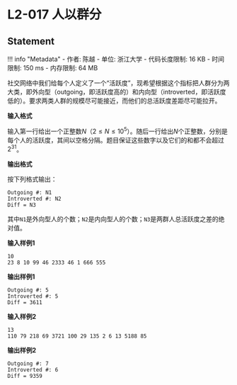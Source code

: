 
# L2-017 人以群分

## Statement

!!! info "Metadata"
    - 作者: 陈越
    - 单位: 浙江大学
    - 代码长度限制: 16 KB
    - 时间限制: 150 ms
    - 内存限制: 64 MB

社交网络中我们给每个人定义了一个“活跃度”，现希望根据这个指标把人群分为两大类，即外向型（outgoing，即活跃度高的）和内向型（introverted，即活跃度低的）。要求两类人群的规模尽可能接近，而他们的总活跃度差距尽可能拉开。

**输入格式**

输入第一行给出一个正整数$N$（$2 \le N \le 10^5$）。随后一行给出$N$个正整数，分别是每个人的活跃度，其间以空格分隔。题目保证这些数字以及它们的和都不会超过$2^{31}$。

**输出格式**

按下列格式输出：

```
Outgoing #: N1
Introverted #: N2
Diff = N3
```

其中`N1`是外向型人的个数；`N2`是内向型人的个数；`N3`是两群人总活跃度之差的绝对值。 


**输入样例1**
```plaintext
10
23 8 10 99 46 2333 46 1 666 555
```

**输出样例1**
```plaintext
Outgoing #: 5
Introverted #: 5
Diff = 3611
```

**输入样例2**
```
13
110 79 218 69 3721 100 29 135 2 6 13 5188 85
```

**输出样例2**
```
Outgoing #: 7
Introverted #: 6
Diff = 9359
```

